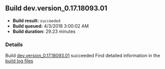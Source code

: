 ## Build dev.version_0.17.18093.01
- **Build result:** `succeeded`
- **Build queued:** 4/3/2018 3:00:02 AM
- **Build duration:** 29.23 minutes
### Details
Build [dev.version_0.17.18093.01](https://winappstudio.visualstudio.com/web/build.aspx?pcguid=a4ef43be-68ce-4195-a619-079b4d9834c2&builduri=vstfs%3a%2f%2f%2fBuild%2fBuild%2f25364) succeeded
Find detailed information in the [build log files](https://uwpctdiags.blob.core.windows.net/buildlogs/dev.version_0.17.18093.01_logs.zip)
